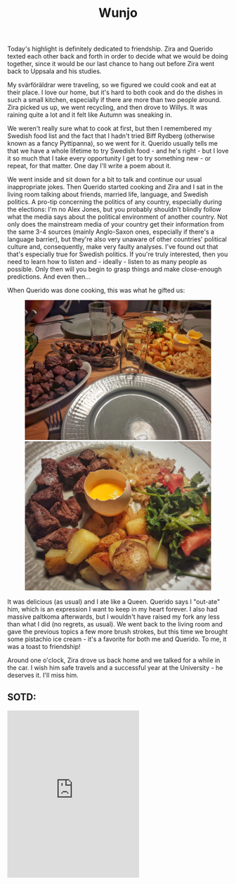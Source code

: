 ﻿---
title: "Wunjo"
comments: true
categories:
- blog

tags:
- blog
- life
- du gamla du fria
- food
- friends
- sverige
---
Today's highlight is definitely dedicated to friendship. Zira and Querido texted each other back and forth in order to decide what we would be doing together, since it would be our last chance to hang out before Zira went back to Uppsala and his studies. 

My svärföräldrar were traveling, so we figured we could cook and eat at their place. I love our home, but it's hard to both cook and do the dishes in such a small kitchen, especially if there are more than two people around. Zira picked us up, we went recycling, and then drove to Willys. It was raining quite a lot and it felt like Autumn was sneaking in. 

We weren't really sure what to cook at first, but then I remembered my Swedish food list and the fact that I hadn't tried Biff Rydberg (otherwise known as a fancy Pyttipanna), so we went for it. Querido usually tells me that we have a whole lifetime to try Swedish food - and he's right - but I love it so much that I take every opportunity I get to try something new - or repeat, for that matter. One day I'll write a poem about it. 

We went inside and sit down for a bit to talk and continue our usual inappropriate jokes. Then Querido started cooking and Zira and I sat in the living room talking about friends, married life, language, and Swedish politics. A pro-tip concerning the politics of any country, especially during the elections: I'm no Alex Jones, but you probably shouldn't blindly follow what the media says about the political environment of another country. Not only does the mainstream media of your country get their information from the same 3-4 sources (mainly Anglo-Saxon ones, especially if there's a language barrier), but they're also very unaware of other countries' political culture and, consequently, make very faulty analyses. I've found out that that's especially true for Swedish politics. If you're truly interested, then you need to learn how to listen and - ideally - listen to as many people as possible. Only then will you begin to grasp things and make close-enough predictions. And even then...

When Querido was done cooking, this was what he gifted us: 

<figure class="half">
<a  href="https://github.com/dotMargui/blog/blob/master/assets/photos/20180814_biffryd1.jpeg?raw=true">
<img  src="https://github.com/dotMargui/blog/blob/master/assets/photos/20180814_biffryd1.jpeg?raw=true"></a>
<a  href="https://github.com/dotMargui/blog/blob/master/assets/photos/20180814_biffryd2.jpeg?raw=true">
<img  src="https://github.com/dotMargui/blog/blob/master/assets/photos/20180814_biffryd2.jpeg?raw=true"></a>
</figure>

It was delicious (as usual) and I ate like a Queen. Querido says I "out-ate" him, which is an expression I want to keep in my heart forever. I also had massive paltkoma afterwards, but I wouldn't have raised my fork any less than what I did (no regrets, as usual). We went back to the living room and gave the previous topics a few more brush strokes, but this time we brought some pistachio ice cream - it's a favorite for both me and Querido. To me, it was a toast to friendship! 

Around one o'clock, Zira drove us back home and we talked for a while in the car. I wish him safe travels and a successful year at the University - he deserves it. I'll miss him. 

## SOTD:
<iframe src="https://open.spotify.com/embed/track/2g02rt0UFudctbAnmJsm22" width="300" height="380" frameborder="0" allowtransparency="true" allow="encrypted-media"></iframe>


